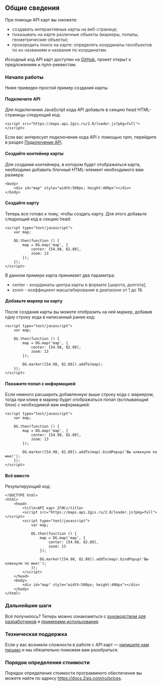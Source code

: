 ## Общие сведения

При помощи API карт вы сможете:

* <span style="color:323232">создавать интерактивные карты на веб-странице;</span>
* <span style="color:323232">показывать на карте различные объекты (маркеры, попапы, геометрические объекты);</span>
* <span style="color:323232">производить поиск на карте: определять координаты геообъектов по их названиям и названия по координатам.</span>

Исходный код API карт доступен на [GitHub](https://github.com/2gis/mapsapi), проект открыт к предложениям и пулл-реквестам.

### Начало работы

Ниже приведен простой пример создания карты.

#### Подключите API

Для подключения JavaScript кода API добавьте в секцию head HTML-страницы следующий код:

    <script src="https://maps.api.2gis.ru/2.0/loader.js?pkg=full"></script>

Если вас интересует подключение кода API с помощью npm, перейдите в раздел [Подключение API](/doc/maps/ru/manual/dg-loading#npm).

#### Создайте контейнер карты

Для создания контейнера, в котором будет отображаться карта, необходимо добавить блочный HTML-элемент необходимого вам размера:

    <body>
        <div id="map" style="width:500px; height:400px"></div>
    </body>

#### Создайте карту

Теперь все готово к тому, чтобы создать карту. Для этого добавьте следующий код в секцию head:

    <script type="text/javascript">
        var map;

        DG.then(function () {
            map = DG.map('map', {
                center: [54.98, 82.89],
                zoom: 13
            });
        });
    </script>

В данном примере карта принимает два параметра:

* <span style="color:323232">center - координаты центра карты в формате [широта, долгота];</span>
* <span style="color:323232">zoom - коэффициент масштабирования в диапазоне от 1 до 18.</span>

#### Добавьте маркер на карту

После создания карты вы можете отобразить на ней маркер, добавив одну строку кода в написанный ранее код:

    <script type="text/javascript">
        var map;

        DG.then(function () {
            map = DG.map('map', {
                center: [54.98, 82.89],
                zoom: 13
            });

            DG.marker([54.98, 82.89]).addTo(map);
        });
    </script>

#### Покажите попап с информацией

Если немного расширить добавленную выше строку кода с маркером, тогда при клике в маркер будет отображаться попап
(всплывающий блок) с необходимой вам информацией:

    <script type="text/javascript">
        var map;

        DG.then(function () {
            map = DG.map('map', {
                center: [54.98, 82.89],
                zoom: 13
            });

            DG.marker([54.98, 82.89]).addTo(map).bindPopup('Вы кликнули по мне!');
        });
    </script>

#### Всё вместе

Результирующий код:

    <!DOCTYPE html>
    <html>
        <head>
            <title>API карт 2ГИС</title>
            <script src="https://maps.api.2gis.ru/2.0/loader.js?pkg=full"></script>
            <script type="text/javascript">
                var map;

                DG.then(function () {
                    map = DG.map('map', {
                        center: [54.98, 82.89],
                        zoom: 13
                    });

                    DG.marker([54.98, 82.89]).addTo(map).bindPopup('Вы кликнули по мне!');
                });
            </script>
        </head>
        <body>
            <div id="map" style="width:500px; height:400px"></div>
        </body>
    </html>

### Дальнейшие шаги

Всё получилось? Теперь можно ознакомиться с <a href="/doc/maps/ru/manual/dg-loading">руководством для разработчиков</a>
и <a href="/doc/maps/ru/examples/base">примерами использования</a>.

### Техническая поддержка

Если у вас возникли сложности в работе с API карт &mdash; <a href="mailto:api@2gis.ru">напишите нам письмо</a>
и мы обязательно поможем вам разобраться.

### Порядок определения стоимости

Порядок определения стоимости программного обеспечения вы можете найти по адресу https://docs.2gis.com/ru/prices.
